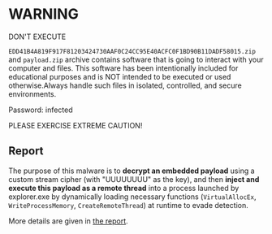# WARNING

DON'T EXECUTE 

`EDD41B4A819F917F81203424730AAF0C24CC95E40ACFC0F1BD90B11DADF58015.zip` and `payload.zip` archive contains software that is going to interact with your computer and files. This software has been intentionally included for educational purposes and is NOT intended to be executed or used otherwise.Always handle such files in isolated, controlled, and secure environments.

Password: infected

PLEASE EXERCISE EXTREME CAUTION!

## Report

The purpose of this malware is to **decrypt an embedded payload** using a custom stream cipher (with "UUUUUUUU" as the key), and then **inject and execute this payload as a remote thread** into a process launched by explorer.exe by dynamically loading necessary functions (`VirtualAllocEx`, `WriteProcessMemory`, `CreateRemoteThread`) at runtime to evade detection.


More details are given in [the report](report.md).